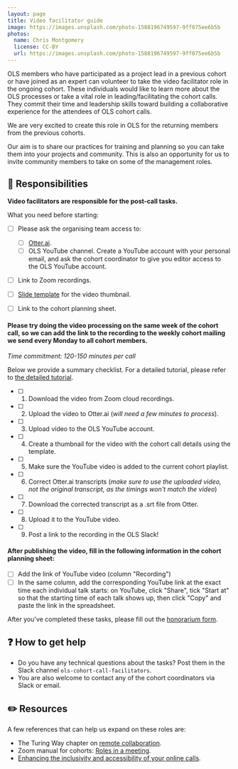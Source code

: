 ```yaml
---
layout: page
title: Video facilitator guide
image: https://images.unsplash.com/photo-1588196749597-9ff075ee6b5b
photos:
  name: Chris Montgomery
  license: CC-BY
  url: https://images.unsplash.com/photo-1588196749597-9ff075ee6b5b
---
```



OLS members who have participated as a project lead in a previous cohort or have joined as an expert can volunteer to take the video facilitator role in the ongoing cohort. These individuals would like to learn more about the OLS processes or take a vital role in leading/facilitating the cohort calls. They commit their time and leadership skills toward building a collaborative experience for the attendees of OLS cohort calls.

We are very excited to create this role in OLS for the returning members from the previous cohorts. 

Our aim is to share our practices for training and planning so you can take them into your projects and community. This is also an opportunity for us to invite community members to take on some of the management roles.

## 💁 Responsibilities

**Video facilitators are responsible for the post-call tasks.**

What you need before starting: 

- [ ] Please ask the organising team access to:
  - [ ] [Otter.ai](http://otter.ai/).
  - [ ] OLS YouTube channel. Create a YouTube account with your personal email, and ask the cohort coordinator to give you editor access to the OLS YouTube account.
- [ ] Link to Zoom recordings.
- [ ] [Slide template](https://docs.google.com/presentation/d/1lDLg0xztRfyEgdlJWFDHJMRW6c6k1Yyh02vux8HKDQA/edit#slide=id.g2127687abdb_2_2) for the video thumbnail. 
- [ ] Link to the cohort planning sheet.


#### Please try doing the video processing on the same week of the cohort call, so we can add the link to the recording to the weekly cohort mailing we send every Monday to all cohort members.

_Time commitment: 120-150 minutes per call_

Below we provide a summary checklist. For a detailed tutorial, please refer to [the detailed tutorial](https://docs.google.com/document/d/1c92qDtKLvEM3stKWh0z0uIsqyyLWG37nnsgekbsiiKE/edit#heading=h.hfhzrjvnj7qh).

- [ ] 1. Download the video from Zoom cloud recordings.
- [ ] 2. Upload the video to Otter.ai (_will need a few minutes to process_).
- [ ] 3. Upload video to the OLS YouTube account.
- [ ] 4. Create a thumbnail for the video with the cohort call details using the template.
- [ ] 5. Make sure the YouTube video is added to the current cohort playlist.
- [ ] 6. Correct Otter.ai transcripts (_make sure to use the uploaded video, not the original transcript, as the timings won't match the video_)
- [ ] 7. Download the corrected transcript as a .srt file from Otter.
- [ ] 8. Upload it to the YouTube video.
- [ ] 9. Post a link to the recording in the OLS Slack! 

#### After publishing the video, fill in the following information in the cohort planning sheet:

- [ ] Add the link of YouTube video (column "Recording")
- [ ] In the same column, add the corresponding YouTube link at the exact time each individual talk starts: on YouTube, click "Share", tick "Start at" so that the starting time of each talk shows up, then click "Copy" and paste the link in the spreadsheet.

After you've completed these tasks, please fill out the [honorarium form](https://openlifescience.civicrm.org/civicrm/honorarium).

## ❓ How to get help

* Do you have any technical questions about the tasks? Post them in the Slack channel `ols-cohort-call-facilitators`. 
* You are also welcome to contact any of the cohort coordinators via Slack or email. 

## ✏️ Resources

A few references that can help us expand on these roles are:
* The Turing Way chapter on [remote collaboration](https://the-turing-way.netlify.app/collaboration/remote-collab.html).
* Zoom manual for cohorts: [Roles in a meeting](https://support.zoom.us/hc/en-us/articles/360040324512-Roles-in-a-meeting).
* [Enhancing the inclusivity and accessibility of your online calls](https://osf.io/k3bfn/). 
